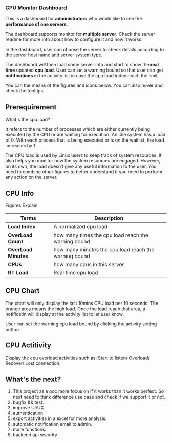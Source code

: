 ### CPU Monitor Dashboard

This is a dashboard for **administrators** who would like to see the **performance of one servers**.

The dashboard supports monitor for **multiple server**. Check the server readme for more info about how to configure it and how it works.

In the dashboard, user can choose the server to check details according to the server host name and server system type.

The dashboard will then load some server info and start to show the **real time** updated **cpu load**. User can set a warning bound so that user can get **notifications** in the activity list in case the cpu load index reach the limit.

You can the means of the figures and icons below. You can also hover and check the tooltips.

## Prerequirement

What's the cpu load?

It refers to the number of processes which are either currently being executed by the CPU or are waiting for execution. An idle system has a load of 0. With each process that is being executed or is on the waitlist, the load increases by 1.

The CPU load is used by Linux users to keep track of system resources. It also helps you monitor how the system resources are engaged.
However, on its own, the load doesn’t give any useful information to the user. You need to combine other figures to better understand if you need to perform any action on the server.

## CPU Info

Figures Explain

| Terms                | Description                                           |
| -------------------- | ----------------------------------------------------- |
| **Load Index**       | A normalized cpu load                                 |
| **OverLoad Count**   | how many times the cpu load reach the warning bound   |
| **OverLoad Minutes** | how many minutes the cpu load reach the warning bound |
| **CPUs**             | how many cpus in this server                          |
| **RT Load**          | Real time cpu load                                    |

## CPU Chart

The chart will only display the last 10mins CPU load per 10 seconds.
The orange area means the high load. Once the load reach that area, a notificatin will display at the activity list to let user know.

User can set the warning cpu load bound by clicking the activity setting button.

## CPU Actitivity

Display the cpu overload activities such as: Start to listen/ Overload/ Recover/ Lost connection.

## What's the next?

1. This project as a poc more focus on if it works than it works perfect. So next need to think difference use case and check if we support it or not.
2. bugfix && test.
3. improve UI/UX.
4. authentication
5. export activities in a excel for more analysis.
6. automatic notification email to admin.
7. more functions.
8. backend api security
